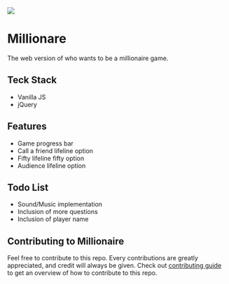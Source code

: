 <img src='https://github.com/Spatocode/Millionaire/blob/master/demo/millionaire.png' />

# Millionare

The web version of who wants to be a millionaire game.


## Teck Stack

* Vanilla JS
* jQuery


## Features

* Game progress bar
* Call a friend lifeline option
* Fifty lifeline fifty option
* Audience lifeline option


## Todo List

* Sound/Music implementation
* Inclusion of more questions
* Inclusion of player name


## Contributing to Millionaire

Feel free to contribute to this repo. Every contributions are greatly appreciated, and credit will always be given.
Check out [contributing guide](https://github.com/Spatocode/Millionaire/blob/master/CONTRIBUTING.md) to get an overview of how to contribute to this repo.
